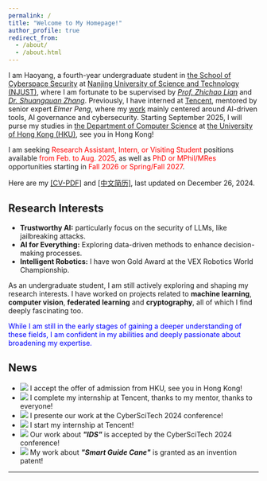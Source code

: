 ```yaml
---
permalink: /
title: "Welcome to My Homepage!"
author_profile: true
redirect_from: 
  - /about/
  - /about.html
---
```


I am Haoyang, a fourth-year undergraduate student in [the School of Cyberspace Security](https://scs.njust.edu.cn/) at [Nanjing University of Science and Technology (NJUST)](https://gsmis.njust.edu.cn/open/TutorInfo.aspx?dsbh=M3kK3EWHXJc6xzMaFrhOQA==&yxsh=z70ppxVSQAs=&zydm=SwsWR9zpmmw=), where I am fortunate to be supervised by [*Prof. Zhichao Lian*](https://gsmis.njust.edu.cn/open/TutorInfo.aspx?dsbh=M3kK3EWHXJc6xzMaFrhOQA==&yxsh=z70ppxVSQAs=&zydm=SwsWR9zpmmw=) and [*Dr. Shuangquan Zhang*](https://teacher.njust.edu.cn/wlkjaq/zsq/list.htm). Previously, I have interned at [Tencent](https://www.tencent.com/zh-cn/), mentored by senior expert *Elmer Peng*, where my [work](https://alienhhy.github.io/internships/) mainly centered around AI-driven tools, AI governance and cybersecurity. Starting September 2025, I will purse my studies in [the Department of Computer Science](https://www.cs.hku.hk/) at [the University of Hong Kong (HKU)](https://www.hku.hk/), see you in Hong Kong!

I am seeking <span style="color: red;">Research Assistant, Intern, or Visiting Student</span> positions available <span style="color: red;">from Feb. to Aug. 2025</span>, as well as <span style="color: red;">PhD or MPhil/MRes</span> opportunities starting in <span style="color: red;">Fall 2026 or Spring/Fall 2027</span>.

Here are my <a href="https://ALIENHHY.github.io/_pages/CV_Haoyang_Hu_NJUST.pdf" target="_blank">[CV-PDF]</a> and <a href="https://ALIENHHY.github.io/_pages/胡皓阳中文简历.pdf" target="_blank">[中文简历]</a>, last updated on December 26, 2024.

Research Interests
---
* **Trustworthy AI:** particularly focus on the security of LLMs, like jailbreaking attacks.
* **AI for Everything:** Exploring data-driven methods to enhance decision-making processes.
* **Intelligent Robotics:** I have won Gold Award at the VEX Robotics World Championship.

As an undergraduate student, I am still actively exploring and shaping my research interests. I have worked on projects related to **machine learning**, **computer vision**, **federated learning** and **cryptography**, all of which I find deeply fascinating too.

<span style="color: blue;">While I am still in the early stages of gaining a deeper understanding of these fields, I am confident in my abilities and deeply passionate about broadening my expertise.</span>

News
---
* ![](https://img.shields.io/badge/Jan.%202025-00FF00) I accept the offer of admission from HKU, see you in Hong Kong!
* ![](https://img.shields.io/badge/Dec.%202024-00FF00) I complete my internship at Tencent, thanks to my mentor, thanks to everyone!
* ![](https://img.shields.io/badge/Nov.%202024-00FF00) I presente our work at the CyberSciTech 2024 conference!
* ![](https://img.shields.io/badge/Sep.%202024-00FF00) I start my internship at Tencent!
* ![](https://img.shields.io/badge/Sep.%202024-00FF00) Our work about ***"IDS"*** is accepted by the CyberSciTech 2024 conference!
* ![](https://img.shields.io/badge/Jul.%202024-00FF00) My work about ***"Smart Guide Cane"*** is granted as an invention patent!

---

<script type="text/javascript" id="clustrmaps" src="//clustrmaps.com/map_v2.js?d=6wfR7GC9nCyJQPKiqnKV-XvXiwNpKSA2Zv_onF9ga-g&cl=ffffff&w=a"></script>
